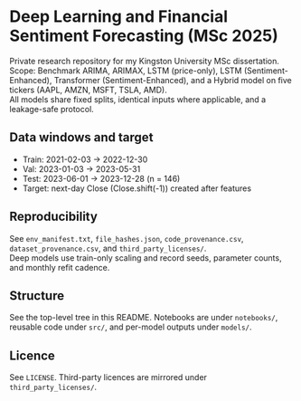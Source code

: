 # Deep Learning and Financial Sentiment Forecasting (MSc 2025)

Private research repository for my Kingston University MSc dissertation.  
Scope: Benchmark ARIMA, ARIMAX, LSTM (price-only), LSTM (Sentiment-Enhanced), Transformer (Sentiment-Enhanced), and a Hybrid model on five tickers (AAPL, AMZN, MSFT, TSLA, AMD).  
All models share fixed splits, identical inputs where applicable, and a leakage-safe protocol.

## Data windows and target
- Train: 2021-02-03 → 2022-12-30
- Val:   2023-01-03 → 2023-05-31
- Test:  2023-06-01 → 2023-12-28 (n = 146)
- Target: next-day Close (Close.shift(-1)) created after features

## Reproducibility
See `env_manifest.txt`, `file_hashes.json`, `code_provenance.csv`, `dataset_provenance.csv`, and `third_party_licenses/`.  
Deep models use train-only scaling and record seeds, parameter counts, and monthly refit cadence.

## Structure
See the top-level tree in this README. Notebooks are under `notebooks/`, reusable code under `src/`, and per-model outputs under `models/`.

## Licence
See `LICENSE`. Third-party licences are mirrored under `third_party_licenses/`.
